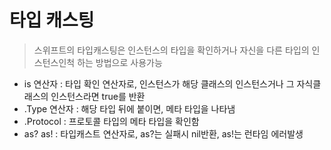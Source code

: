 # 타입 캐스팅

> 스위프트의 타입캐스팅은 인스턴스의 타입을 확인하거나 자신을 다른 타입의 인스턴스인척 하는 방법으로 사용가능

- is 연산자 : 타입 확인 연산자로, 인스턴스가 해당 클래스의 인스턴스거나 그 자식클래스의 인스턴스라면 true를 반환
- .Type 연산자 : 해당 타입 뒤에 붙이면, 메타 타입을 나타냄
- .Protocol : 프로토콜 타입의 메타 타입을 확인함
- as? as! : 타입캐스트 연산자로, as?는 실패시 nil반환, as!는 런타임 에러발생
